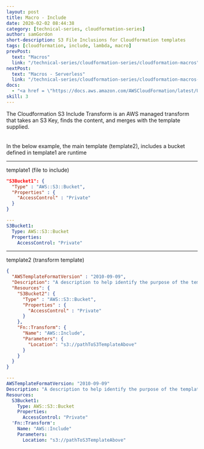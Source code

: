```yaml
---
layout: post
title: Macro - Include
date: 2020-02-02 08:44:38
category: [technical-series, cloudformation-series]
author: samGordon
short-description: S3 File Inclusions for Cloudformation templates
tags: [cloudformation, include, lambda, macro]
prevPost:
  text: "Macros"
  link: "/technical-series/cloudformation-series/cloudformation-macros"
nextPost:
  text: "Macros - Serverless"
  link: "/technical-series/cloudformation-series/cloudformation-macros-serverless"
docs:
  - "<a href = \"https://docs.aws.amazon.com/AWSCloudFormation/latest/UserGuide/template-macros.html\">AWS docs on cloudformation Transforms</a>"
skill: 3
---
```


The Cloudformation S3 Include Transform is an AWS managed transform that takes an S3 Key, finds the content, and merges with the template supplied.
  <br><br>  
In the below example, the main template (template2), includes a bucket defined in template1 are runtime

---

template1 (file to include)

```json
"S3Bucket1": {
  "Type" : "AWS::S3::Bucket",
  "Properties" : {
    "AccessControl" : "Private"
  }
}
```

```yml
---
S3Bucket1:
  Type: AWS::S3::Bucket
  Properties:
    AccessControl: "Private"
```

---

template2 (transform template)

```json
{
  "AWSTemplateFormatVersion" : "2010-09-09",
  "Description": "A description to help identify the purpose of the template",
  "Resources": {
    "S3Bucket2": {
      "Type" : "AWS::S3::Bucket",
      "Properties" : {
        "AccessControl" : "Private"
      }
    },
    "Fn::Transform": {
      "Name": "AWS::Include",
      "Parameters": {
        "Location": "s3://pathToS3TemplateAbove"
      }
    }
  }
}
```

```yml
---
AWSTemplateFormatVersion: "2010-09-09"
Description: "A description to help identify the purpose of the template"
Resources:
  S3Bucket1:
    Type: AWS::S3::Bucket
    Properties:
      AccessControl: "Private"
  'Fn::Transform':
    Name: "AWS::Include"
    Parameters:
      Location: "s3://pathToS3TemplateAbove"
```
